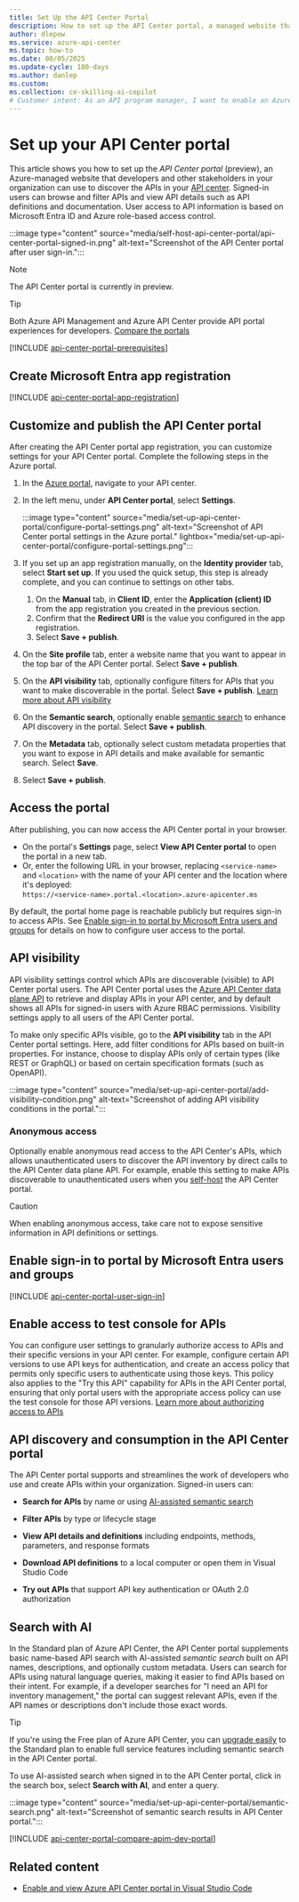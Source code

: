```yaml
---
title: Set Up the API Center Portal
description: How to set up the API Center portal, a managed website that enables discovery of the API inventory in your Azure API center.
author: dlepow
ms.service: azure-api-center
ms.topic: how-to
ms.date: 08/05/2025
ms.update-cycle: 180-days
ms.author: danlep 
ms.custom: 
ms.collection: ce-skilling-ai-copilot
# Customer intent: As an API program manager, I want to enable an Azure-managed portal for developers and other API stakeholders in my organization to discover the APIs in my organization's API center.
---
```


# Set up your API Center portal

This article shows you how to set up the *API Center portal* (preview), an Azure-managed website that developers and other stakeholders in your organization can use to discover the APIs in your [API center](overview.md). Signed-in users can browse and filter APIs and view API details such as API definitions and documentation. User access to API information is based on Microsoft Entra ID and Azure role-based access control.

:::image type="content" source="media/self-host-api-center-portal/api-center-portal-signed-in.png" alt-text="Screenshot of the API Center portal after user sign-in.":::

> [!NOTE]
> The API Center portal is currently in preview.

> [!TIP]
> Both Azure API Management and Azure API Center provide API portal experiences for developers. [Compare the portals](#api-management-and-api-center-portals)


[!INCLUDE [api-center-portal-prerequisites](includes/api-center-portal-prerequisites.md)]

## Create Microsoft Entra app registration

[!INCLUDE [api-center-portal-app-registration](includes/api-center-portal-app-registration.md)]

## Customize and publish the API Center portal

After creating the API Center portal app registration, you can customize settings for your API Center portal. Complete the following steps in the Azure portal.

1. In the [Azure portal](https://portal.azure.com), navigate to your API center.
1. In the left menu, under **API Center portal**, select **Settings**.

    :::image type="content" source="media/set-up-api-center-portal/configure-portal-settings.png" alt-text="Screenshot of API Center portal settings in the Azure portal." lightbox="media/set-up-api-center-portal/configure-portal-settings.png":::
1. If you set up an app registration manually, on the **Identity provider** tab, select **Start set up**. If you used the quick setup, this step is already complete, and you can continue to settings on other tabs.
    1. On the **Manual** tab, in **Client ID**, enter the **Application (client) ID** from the app registration you created in the previous section.
    1. Confirm that the **Redirect URI** is the value you configured in the app registration. 
    1. Select **Save + publish**.
1. On the **Site profile** tab, enter a website name that you want to appear in the top bar of the API Center portal. Select **Save + publish**.
1. On the **API visibility** tab, optionally configure filters for APIs that you want to make discoverable in the portal. Select **Save + publish**. [Learn more about API visibility](#api-visibility)
1. On the **Semantic search**, optionally enable [semantic search](#search-with-ai) to enhance API discovery in the portal. Select **Save + publish**.
1. On the **Metadata** tab, optionally select custom metadata properties that you want to expose in API details and make available for semantic search. Select **Save**.
1. Select **Save + publish**.

## Access the portal

After publishing, you can now access the API Center portal in your browser.

* On the portal's **Settings** page, select **View API Center portal** to open the portal in a new tab. 
* Or, enter the following URL in your browser, replacing `<service-name>` and `<location>` with the name of your API center and the location where it's deployed:<br/>
    `https://<service-name>.portal.<location>.azure-apicenter.ms`

By default, the portal home page is reachable publicly but requires sign-in to access APIs. See [Enable sign-in to portal by Microsoft Entra users and groups](#enable-sign-in-to-portal-by-microsoft-entra-users-and-groups) for details on how to configure user access to the portal.

## API visibility

API visibility settings control which APIs are discoverable (visible) to API Center portal users. The API Center portal uses the [Azure API Center data plane API](/rest/api/dataplane/apicenter/operation-groups) to retrieve and display APIs in your API center, and by default shows all APIs for signed-in users with Azure RBAC permissions. Visibility settings apply to all users of the API Center portal.

To make only specific APIs visible, go to the **API visibility** tab in the API Center portal settings. Here, add filter conditions for APIs based on built-in properties. For instance, choose to display APIs only of certain types (like REST or GraphQL) or based on certain specification formats (such as OpenAPI).

:::image type="content" source="media/set-up-api-center-portal/add-visibility-condition.png" alt-text="Screenshot of adding API visibility conditions in the portal.":::

### Anonymous access

Optionally enable anonymous read access to the API Center's APIs,  which allows unauthenticated users to discover the API inventory by direct calls to the API Center data plane API. For example, enable this setting to make APIs discoverable to unauthenticated users when you [self-host](self-host-api-center-portal.md) the API Center portal.

> [!CAUTION]
> When enabling anonymous access, take care not to expose sensitive information in API definitions or settings.

## Enable sign-in to portal by Microsoft Entra users and groups 

[!INCLUDE [api-center-portal-user-sign-in](includes/api-center-portal-user-sign-in.md)]

## Enable access to test console for APIs

You can configure user settings to granularly authorize access to APIs and their specific versions in your API center. For example, configure certain API versions to use API keys for authentication, and create an access policy that permits only specific users to authenticate using those keys. This policy also applies to the "Try this API" capability for APIs in the API Center portal, ensuring that only portal users with the appropriate access policy can use the test console for those API versions. [Learn more about authorizing access to APIs](authorize-api-access.md)

## API discovery and consumption in the API Center portal

The API Center portal supports and streamlines the work of developers who use and create APIs within your organization. Signed-in users can:

* **Search for APIs** by name or using [AI-assisted semantic search](#search-with-ai) 

* **Filter APIs** by type or lifecycle stage

* **View API details and definitions** including endpoints, methods, parameters, and response formats

* **Download API definitions** to a local computer or open them in Visual Studio Code

* **Try out APIs** that support API key authentication or OAuth 2.0 authorization

## Search with AI

In the Standard plan of Azure API Center, the API Center portal supplements basic name-based API search with AI-assisted *semantic search* built on API names, descriptions, and optionally custom metadata. Users can search for APIs using natural language queries, making it easier to find APIs based on their intent. For example, if a developer searches for "I need an API for inventory management," the portal can suggest relevant APIs, even if the API names or descriptions don't include those exact words.

> [!TIP]
> If you're using the Free plan of Azure API Center, you can [upgrade easily](frequently-asked-questions.yml#how-do-i-upgrade-my-api-center-from-the-free-plan-to-the-standard-plan) to the Standard plan to enable full service features including semantic search in the API Center portal.

To use AI-assisted search when signed in to the API Center portal, click in the search box, select **Search with AI**, and enter a query.

:::image type="content" source="media/set-up-api-center-portal/semantic-search.png" alt-text="Screenshot of semantic search results in API Center portal.":::

[!INCLUDE [api-center-portal-compare-apim-dev-portal](includes/api-center-portal-compare-apim-dev-portal.md)]


## Related content

* [Enable and view Azure API Center portal in Visual Studio Code](enable-api-center-portal-vs-code-extension.md)
